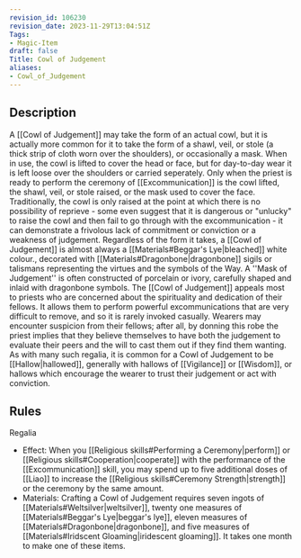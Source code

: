 ```yaml
---
revision_id: 106230
revision_date: 2023-11-29T13:04:51Z
Tags:
- Magic-Item
draft: false
Title: Cowl of Judgement
aliases:
- Cowl_of_Judgement
---
```

## Description
A [[Cowl of Judgement]] may take the form of an actual cowl, but it is actually more common for it to take the form of a shawl, veil, or stole (a thick strip of cloth worn over the shoulders), or occasionally a mask. When in use, the cowl is lifted to cover the head or face, but for day-to-day wear it is left loose over the shoulders or carried seperately. Only when the priest is ready to perform the ceremony of [[Excommunication]] is the cowl lifted, the shawl, veil, or stole raised, or the mask used to cover the face. Traditionally, the cowl is only raised at the point at which there is no possibility of reprieve - some even suggest that it is dangerous or "unlucky" to raise the cowl and then fail to go through with the excommunication - it can demonstrate a frivolous lack of commitment or conviction or a weakness of judgement.
Regardless of the form it takes, a [[Cowl of Judgement]] is almost always a [[Materials#Beggar's Lye|bleached]] white colour., decorated with [[Materials#Dragonbone|dragonbone]] sigils or talismans representing the virtues and the symbols of the Way. A ''Mask of Judgement'' is often constructed of porcelain or ivory, carefully shaped and inlaid with dragonbone symbols.
The [[Cowl of Judgement]] appeals most to priests who are concerned about the spirituality and dedication of their fellows. It allows them to perform powerful excommunications that are very difficult to remove, and so it is rarely invoked casually. Wearers may encounter suspicion from their fellows; after all, by donning this robe the priest implies that they believe themselves to have both the judgement to evaluate their peers and the will to cast them out if they find them wanting.
As with many such regalia, it is common for a Cowl of Judgement to be [[Hallow|hallowed]], generally with hallows of [[Vigilance]] or [[Wisdom]], or hallows which encourage the wearer to trust their judgement or act with conviction.
## Rules
Regalia
* Effect: When you [[Religious skills#Performing a Ceremony|perform]] or [[Religious skills#Cooperation|cooperate]] with the performance of the [[Excommunication]] skill, you may spend up to five additional doses of [[Liao]] to increase the [[Religious skills#Ceremony Strength|strength]] or the ceremony by the same amount.
* Materials: Crafting a Cowl of Judgement requires seven ingots of [[Materials#Weltsilver|weltsilver]], twenty one measures of [[Materials#Beggar's Lye|beggar's lye]], eleven measures of [[Materials#Dragonbone|dragonbone]], and five measures of [[Materials#Iridscent Gloaming|iridescent gloaming]]. It takes one month to make one of these items.